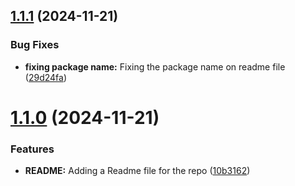 ## [1.1.1](https://github.com/anjrotDev/promise-handler/compare/v1.1.0...v1.1.1) (2024-11-21)


### Bug Fixes

* **fixing package name:** Fixing the package name on readme file ([29d24fa](https://github.com/anjrotDev/promise-handler/commit/29d24fafc0bac07a9aa32a5648f916ce9b689bb7))

# [1.1.0](https://github.com/anjrotDev/promise-handler/compare/v1.0.0...v1.1.0) (2024-11-21)


### Features

* **README:** Adding a Readme file for the repo ([10b3162](https://github.com/anjrotDev/promise-handler/commit/10b3162dc438f19bcced0230d8d6367e08540d1b))
